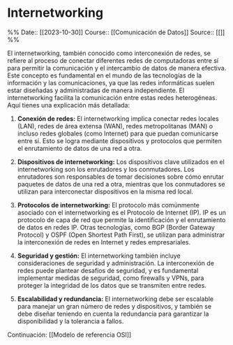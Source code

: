# Internetworking

%%
Date:: [[2023-10-30]]
Course:: [[Comunicación de Datos]]
Source:: [[]]
%%


El internetworking, también conocido como interconexión de redes, se refiere al proceso de conectar diferentes redes de computadoras entre sí para permitir la comunicación y el intercambio de datos de manera efectiva. Este concepto es fundamental en el mundo de las tecnologías de la información y las comunicaciones, ya que las redes informáticas suelen estar diseñadas y administradas de manera independiente. El internetworking facilita la comunicación entre estas redes heterogéneas. Aquí tienes una explicación más detallada:

1. **Conexión de redes:** El internetworking implica conectar redes locales (LAN), redes de área extensa (WAN), redes metropolitanas (MAN) o incluso redes globales (como Internet) para que puedan comunicarse entre sí. Esto se logra mediante dispositivos y protocolos que permiten el enrutamiento de datos de una red a otra.

2. **Dispositivos de internetworking:** Los dispositivos clave utilizados en el internetworking son los enrutadores y los conmutadores. Los enrutadores son responsables de tomar decisiones sobre cómo enrutar paquetes de datos de una red a otra, mientras que los conmutadores se utilizan para interconectar dispositivos en la misma red local.

3. **Protocolos de internetworking:** El protocolo más comúnmente asociado con el internetworking es el Protocolo de Internet (IP). IP es un protocolo de capa de red que permite la identificación y el enrutamiento de datos en redes IP. Otras tecnologías, como BGP (Border Gateway Protocol) y OSPF (Open Shortest Path First), se utilizan para administrar la interconexión de redes en Internet y redes empresariales.

4. **Seguridad y gestión:** El internetworking también incluye consideraciones de seguridad y administración. La interconexión de redes puede plantear desafíos de seguridad, y es fundamental implementar medidas de seguridad, como firewalls y VPNs, para proteger la integridad de los datos que se transmiten entre redes.

5. **Escalabilidad y redundancia:** El internetworking debe ser escalable para manejar un gran número de redes y dispositivos, y también se debe diseñar teniendo en cuenta la redundancia para garantizar la disponibilidad y la tolerancia a fallos.


Continuación:
[[Modelo de referencia OSI]]


